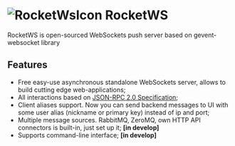 ![RocketWsIcon](https://cdn2.iconfinder.com/data/icons/windows-8-metro-style/48/rocket.png) RocketWS
====================================================================================================

RocketWS is open-sourced WebSockets push server based on gevent-websocket library


Features
---------

* Free easy-use asynchronous standalone WebSockets server, allows to build cutting edge web-applications;
* All interactions based on [JSON-RPC 2.0 Specification](http://www.jsonrpc.org/specification); 
* Client aliases support. Now you can send backend messages to UI with some user alias (nickname or primary key) instead of ip and port;
* Multiple message sources. RabbitMQ, ZeroMQ, own HTTP API connectors is built-in, just set up it; **[in develop]**
* Supports command-line interface; **[in develop]**